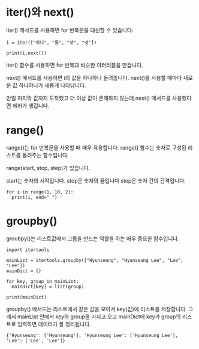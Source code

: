 # iter()와 next()
iter() 메서드를 사용하면 for 반복문을 대신할 수 있습니다.

```
i = iter(["하나", "둘", "셋", "넷"])

print(i.next())
```

iter() 함수를 사용하면 for 반복과 비슷한 이터러블을 만듭니다.

next() 메서드를 사용하면 i의 값을 하나하나 돌려줍니다. next()를 사용할 때마다 새로운 값 하나하나가 새롭게 나타납니다.

만일 마지막 값까지 도착했고 더 이상 값이 존재하지 않는데 next() 메서드를 사용했다면 에러가 생깁니다.

# range()
range()는 for 반복문을 사용할 때 매우 유용합니다. range() 함수는 숫자로 구성된 리스트를 돌려주는 함수입니다.

range(start, stop, step)가 있습니다.

start는 숫자의 시작입니다.
stop은 숫자의 끝입니다
step은 숫자 간의 간격입니다.


```
for i in range(1, 10, 2):
  print(i, end=" ")
```

# groupby()
groubpy()는 리스트값에서 그룹을 만드는 역할을 하는 매우 중요한 함수입니다.

```
import itertools

mainList = itertools.groupby(["Hyunseung", "Hyunseung Lee", "Lee", "Lee"])
mainDict = {}

for key, group in mainList:
  mainDict[key] = list(group)

print(mainDict)
```

groupby() 메서드는 리스트에서 같은 값을 모아서 key(값)에 리스트를 저장합니다. 그래서 mainList 안에서 key와 group을 가지고 오고 mainDict에 key가 group의 리스트로 입력하면 데이터가 잘 정리됩니다.

```
{'Hyunseung': ['Hyunseung'], 'Hyunseung Lee': ['Hyunseung Lee'], 'Lee': ['Lee', 'Lee']}
```
